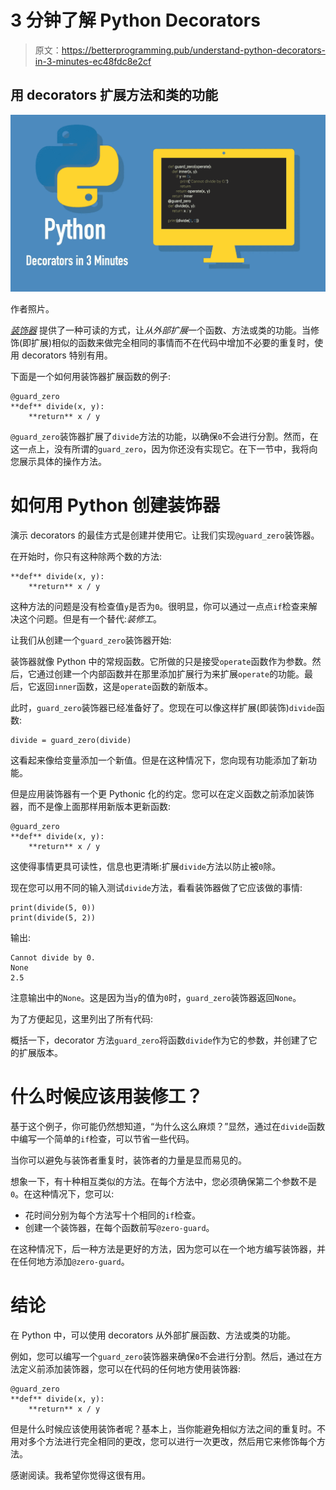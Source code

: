 # 3 分钟了解 Python Decorators

> 原文：<https://betterprogramming.pub/understand-python-decorators-in-3-minutes-ec48fdc8e2cf>

## 用 decorators 扩展方法和类的功能

![](img/dd3ab07aa2141b853cbc6bc56c326cb3.png)

作者照片。

[*装饰器*](https://www.codingem.com/what-are-python-decorators/) 提供了一种可读的方式，让*从外部扩展*一个函数、方法或类的功能。当修饰(即扩展)相似的函数来做完全相同的事情而不在代码中增加不必要的重复时，使用 decorators 特别有用。

下面是一个如何用装饰器扩展函数的例子:

```
@guard_zero
**def** divide(x, y):
    **return** x / y
```

`@guard_zero`装饰器扩展了`divide`方法的功能，以确保`0`不会进行分割。然而，在这一点上，没有所谓的`guard_zero`，因为你还没有实现它。在下一节中，我将向您展示具体的操作方法。

# 如何用 Python 创建装饰器

演示 decorators 的最佳方式是创建并使用它。让我们实现`@guard_zero`装饰器。

在开始时，你只有这种除两个数的方法:

```
**def** divide(x, y):
    **return** x / y
```

这种方法的问题是没有检查值`y`是否为`0`。很明显，你可以通过一点点`if`检查来解决这个问题。但是有一个替代:*装修工*。

让我们从创建一个`guard_zero`装饰器开始:

装饰器就像 Python 中的常规函数。它所做的只是接受`operate`函数作为参数。然后，它通过创建一个内部函数并在那里添加扩展行为来扩展`operate`的功能。最后，它返回`inner`函数，这是`operate`函数的新版本。

此时，`guard_zero`装饰器已经准备好了。您现在可以像这样扩展(即装饰)`divide`函数:

```
divide = guard_zero(divide)
```

这看起来像给变量添加一个新值。但是在这种情况下，您向现有功能添加了新功能。

但是应用装饰器有一个更 Pythonic 化的约定。您可以在定义函数之前添加装饰器，而不是像上面那样用新版本更新函数:

```
@guard_zero
**def** divide(x, y):
    **return** x / y
```

这使得事情更具可读性，信息也更清晰:扩展`divide`方法以防止被`0`除。

现在您可以用不同的输入测试`divide`方法，看看装饰器做了它应该做的事情:

```
print(divide(5, 0))
print(divide(5, 2))
```

输出:

```
Cannot divide by 0.
None
2.5
```

注意输出中的`None`。这是因为当`y`的值为`0`时，`guard_zero`装饰器返回`None`。

为了方便起见，这里列出了所有代码:

概括一下，decorator 方法`guard_zero`将函数`divide`作为它的参数，并创建了它的扩展版本。

# 什么时候应该用装修工？

基于这个例子，你可能仍然想知道，“为什么这么麻烦？”显然，通过在`divide`函数中编写一个简单的`if`检查，可以节省一些代码。

当你可以避免与装饰者重复时，装饰者的力量是显而易见的。

想象一下，有十种相互类似的方法。在每个方法中，您必须确保第二个参数不是`0`。在这种情况下，您可以:

*   花时间分别为每个方法写十个相同的`if`检查。
*   创建一个装饰器，在每个函数前写`@zero-guard`。

在这种情况下，后一种方法是更好的方法，因为您可以在一个地方编写装饰器，并在任何地方添加`@zero-guard`。

# 结论

在 Python 中，可以使用 decorators 从外部扩展函数、方法或类的功能。

例如，您可以编写一个`guard_zero`装饰器来确保`0`不会进行分割。然后，通过在方法定义前添加装饰器，您可以在代码的任何地方使用装饰器:

```
@guard_zero
**def** divide(x, y):
    **return** x / y
```

但是什么时候应该使用装饰者呢？基本上，当你能避免相似方法之间的重复时。不用对多个方法进行完全相同的更改，您可以进行一次更改，然后用它来修饰每个方法。

感谢阅读。我希望你觉得这很有用。
